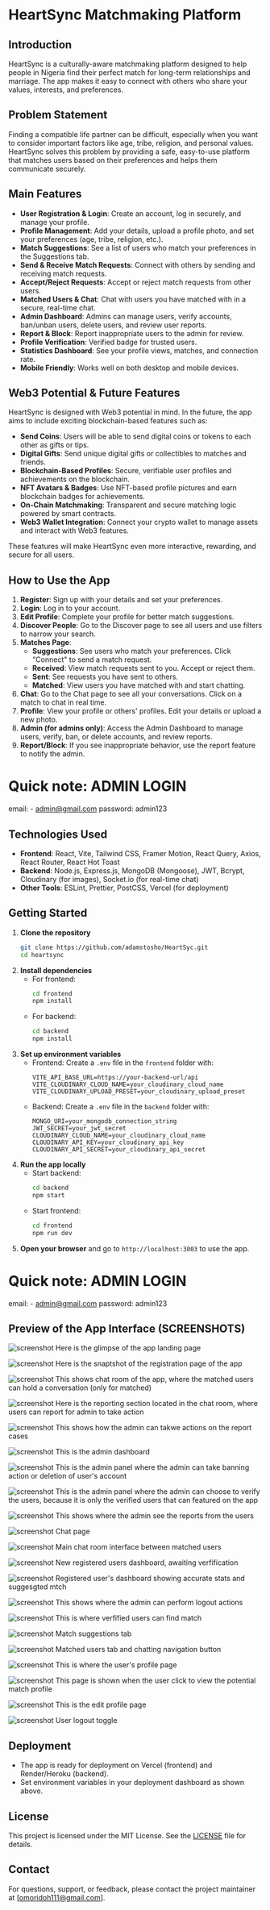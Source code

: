 # HeartSync Matchmaking Platform

## Introduction
HeartSync is a culturally-aware matchmaking platform designed to help people in Nigeria find their perfect match for long-term relationships and marriage. The app makes it easy to connect with others who share your values, interests, and preferences.

## Problem Statement
Finding a compatible life partner can be difficult, especially when you want to consider important factors like age, tribe, religion, and personal values. HeartSync solves this problem by providing a safe, easy-to-use platform that matches users based on their preferences and helps them communicate securely.

## Main Features
- **User Registration & Login**: Create an account, log in securely, and manage your profile.
- **Profile Management**: Add your details, upload a profile photo, and set your preferences (age, tribe, religion, etc.).
- **Match Suggestions**: See a list of users who match your preferences in the Suggestions tab.
- **Send & Receive Match Requests**: Connect with others by sending and receiving match requests.
- **Accept/Reject Requests**: Accept or reject match requests from other users.
- **Matched Users & Chat**: Chat with users you have matched with in a secure, real-time chat.
- **Admin Dashboard**: Admins can manage users, verify accounts, ban/unban users, delete users, and review user reports.
- **Report & Block**: Report inappropriate users to the admin for review.
- **Profile Verification**: Verified badge for trusted users.
- **Statistics Dashboard**: See your profile views, matches, and connection rate.
- **Mobile Friendly**: Works well on both desktop and mobile devices.

## Web3 Potential & Future Features
HeartSync is designed with Web3 potential in mind. In the future, the app aims to include exciting blockchain-based features such as:
- **Send Coins**: Users will be able to send digital coins or tokens to each other as gifts or tips.
- **Digital Gifts**: Send unique digital gifts or collectibles to matches and friends.
- **Blockchain-Based Profiles**: Secure, verifiable user profiles and achievements on the blockchain.
- **NFT Avatars & Badges**: Use NFT-based profile pictures and earn blockchain badges for achievements.
- **On-Chain Matchmaking**: Transparent and secure matching logic powered by smart contracts.
- **Web3 Wallet Integration**: Connect your crypto wallet to manage assets and interact with Web3 features.

These features will make HeartSync even more interactive, rewarding, and secure for all users.

## How to Use the App

1. **Register**: Sign up with your details and set your preferences.
2. **Login**: Log in to your account.
3. **Edit Profile**: Complete your profile for better match suggestions.
4. **Discover People**: Go to the Discover page to see all users and use filters to narrow your search.
5. **Matches Page**:
   - **Suggestions**: See users who match your preferences. Click "Connect" to send a match request.
   - **Received**: View match requests sent to you. Accept or reject them.
   - **Sent**: See requests you have sent to others.
   - **Matched**: View users you have matched with and start chatting.
6. **Chat**: Go to the Chat page to see all your conversations. Click on a match to chat in real time.
7. **Profile**: View your profile or others' profiles. Edit your details or upload a new photo.
8. **Admin (for admins only)**: Access the Admin Dashboard to manage users, verify, ban, or delete accounts, and review reports.
9. **Report/Block**: If you see inappropriate behavior, use the report feature to notify the admin.

# Quick note: ADMIN LOGIN
email: - admin@gmail.com
password: admin123




## Technologies Used
- **Frontend**: React, Vite, Tailwind CSS, Framer Motion, React Query, Axios, React Router, React Hot Toast
- **Backend**: Node.js, Express.js, MongoDB (Mongoose), JWT, Bcrypt, Cloudinary (for images), Socket.io (for real-time chat)
- **Other Tools**: ESLint, Prettier, PostCSS, Vercel (for deployment)

## Getting Started
1. **Clone the repository**
   ```bash
   git clone https://github.com/adamstosho/HeartSyc.git
   cd heartsync
   ```
2. **Install dependencies**
   - For frontend:
     ```bash
     cd frontend
     npm install
     ```
   - For backend:
     ```bash
     cd backend
     npm install
     ```
3. **Set up environment variables**
   - Frontend: Create a `.env` file in the `frontend` folder with:
     ```env
     VITE_API_BASE_URL=https://your-backend-url/api
     VITE_CLOUDINARY_CLOUD_NAME=your_cloudinary_cloud_name
     VITE_CLOUDINARY_UPLOAD_PRESET=your_cloudinary_upload_preset
     ```
   - Backend: Create a `.env` file in the `backend` folder with:
     ```env
     MONGO_URI=your_mongodb_connection_string
     JWT_SECRET=your_jwt_secret
     CLOUDINARY_CLOUD_NAME=your_cloudinary_cloud_name
     CLOUDINARY_API_KEY=your_cloudinary_api_key
     CLOUDINARY_API_SECRET=your_cloudinary_api_secret
     ```
4. **Run the app locally**
   - Start backend:
     ```bash
     cd backend
     npm start
     ```
   - Start frontend:
     ```bash
     cd frontend
     npm run dev
     ```
5. **Open your browser** and go to `http://localhost:3003` to use the app.

# Quick note: ADMIN LOGIN
email: - admin@gmail.com
password: admin123

## Preview of the App Interface (SCREENSHOTS)

![screenshot](/frontend/public/screenshots/screencapture-localhost-3003-2025-07-19-11_49_13.png)
Here is the glimpse of the app landing page

![screenshot](/frontend/public/screenshots/screencapture-localhost-3003-register-2025-07-19-11_51_25.png)
Here is the snaptshot of the registration page of the app

![screenshot](/frontend/public/screenshots/screencapture-heartsync-gamma-vercel-app-chat-687b548eeaa67f24478cfe85-2025-07-19-11_57_44.png)
This shows chat room of the app, where the matched users can hold a conversation (only for matched)


![screenshot](/frontend/public/screenshots/screencapture-heartsync-gamma-vercel-app-chat-687b548eeaa67f24478cfe85-2025-07-19-11_58_14.png)
Here is the reporting section located in the chat room, where users can report for admin to take action

![screenshot](/frontend/public/screenshots/screencapture-localhost-3003-admin-2025-07-19-11_58_59.png)
This shows how the admin can takwe actions on the report cases

![screenshot](/frontend/public/screenshots/screencapture-localhost-3003-admin-2025-07-19-11_56_26.png)
This is the admin dashboard 

![screenshot](/frontend/public/screenshots/screencapture-localhost-3003-admin-2025-07-19-11_56_43.png)
This is the admin panel where the admin can take banning action or deletion of user's account

![screenshot](/frontend/public/screenshots/screencapture-localhost-3003-admin-2025-07-19-11_57_01.png)
This is the admin panel where the admin can choose to verify the users, because it is only the verified users that can featured on the app

![screenshot](/frontend/public/screenshots/screencapture-localhost-3003-admin-2025-07-19-11_58_44.png)
This shows where the admin see the reports from the users

![screenshot](/frontend/public/screenshots/screencapture-localhost-3003-chat-2025-07-19-11_54_35.png)
Chat page

![screenshot](/frontend/public/screenshots/screencapture-localhost-3003-chat-687b548eeaa67f24478cfe85-2025-07-19-11_54_22.png)
Main chat room interface between matched users

![screenshot](/frontend/public/screenshots/screencapture-localhost-3003-dashboard-2025-07-19-11_52_09.png)
New registered users dashboard, awaiting verfification

![screenshot](/frontend/public/screenshots/screencapture-localhost-3003-dashboard-2025-07-19-11_52_52.png)
Registered user's dashboard showing accurate stats and suggesgted mtch 

![screenshot](/frontend/public/screenshots/screencapture-localhost-3003-dashboard-2025-07-19-11_56_09.png)
This shows where the admin can perform logout actions

![screenshot](/frontend/public/screenshots/screencapture-localhost-3003-discover-2025-07-19-11_53_07.png)
This is where verfified users can find match

![screenshot](/frontend/public/screenshots/screencapture-localhost-3003-matches-2025-07-19-11_53_55.png)
Match suggestions tab

![screenshot](/frontend/public/screenshots/screencapture-localhost-3003-matches-2025-07-19-11_54_06.png)
Matched users tab and chatting navigation button

![screenshot](/frontend/public/screenshots/screencapture-localhost-3003-profile-2025-07-19-11_54_48.png)
This is where the user's profile page

![screenshot](/frontend/public/screenshots/screencapture-localhost-3003-profile-687b53d8eaa67f24478cfe03-2025-07-19-11_53_37.png)
This page is shown when the user click to view the potential match profile

![screenshot](/frontend/public/screenshots/screencapture-localhost-3003-profile-edit-2025-07-19-11_55_12.png)
This is the edit profile page

![screenshot](/frontend/public/screenshots/screencapture-localhost-3003-profile-edit-2025-07-19-11_55_32.png)
User logout toggle 


## Deployment
- The app is ready for deployment on Vercel (frontend) and Render/Heroku (backend).
- Set environment variables in your deployment dashboard as shown above.

## License
This project is licensed under the MIT License. See the [LICENSE](./LICENSE) file for details.

## Contact
For questions, support, or feedback, please contact the project maintainer at [omoridoh111@gmail.com]. 